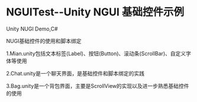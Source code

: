 # NGUITest--Unity NGUI 基础控件示例

Unity NUGI Demo,C# 

NUGI基础控件的使用和脚本绑定

1.Mian.unity包括文本标签(Label)、按钮(Button)、滚动条(ScrollBar)、自定义字体等使用

2.Chat.unity是一个聊天界面，是基础控件和脚本绑定的实践

3.Bag.unity是一个背包界面，主要是ScrollView的实现以及进一步熟悉基础控件的使用
